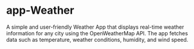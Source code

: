 # app-Weather
A simple and user-friendly Weather App that displays real-time weather information for any city using the OpenWeatherMap API. The app fetches data such as temperature, weather conditions, humidity, and wind speed.
